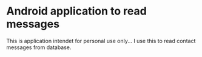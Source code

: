 # Android application to read messages

This is application intendet for personal use only...
I use this to read contact messages from database.

